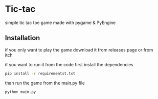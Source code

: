 Tic-tac
======
simple tic tac toe game made with pygame & PyEngine

## Installation
if you only want to play the game download it from releases page or from itch

if you want to run it from the code
first install the dependencies
```bash
pip install -r requirementst.txt
```
than run the game from the main.py file
```bash
python main.py
```
